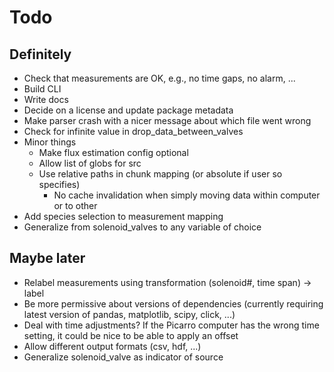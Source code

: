 # Todo

## Definitely
- Check that measurements are OK, e.g., no time gaps, no alarm, ...
- Build CLI
- Write docs
- Decide on a license and update package metadata
- Make parser crash with a nicer message about which file went wrong
- Check for infinite value in drop_data_between_valves
- Minor things
  - Make flux estimation config optional
  - Allow list of globs for src
  - Use relative paths in chunk mapping (or absolute if user so specifies)
    - No cache invalidation when simply moving data within computer or to other
- Add species selection to measurement mapping
- Generalize from solenoid_valves to any variable of choice

## Maybe later

- Relabel measurements using transformation (solenoid#, time span) -> label
- Be more permissive about versions of dependencies (currently requiring latest version of pandas, matplotlib, scipy, click, ...)
- Deal with time adjustments? If the Picarro computer has the wrong time setting, it could be nice to be able to apply an offset
- Allow different output formats (csv, hdf, ...)
- Generalize solenoid_valve as indicator of source
